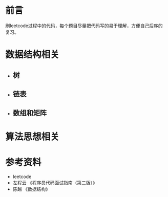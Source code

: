 # 前言

刷leetcode过程中的代码，每个题目尽量把代码写的易于理解，方便自己后序的复习。

# 数据结构相关

- ## 树

- ## 链表
- ## 数组和矩阵

# 算法思想相关

# 参考资料
- leetcode
- 左程云 《程序员代码面试指南（第二版）》
- 陈越 《数据结构》




